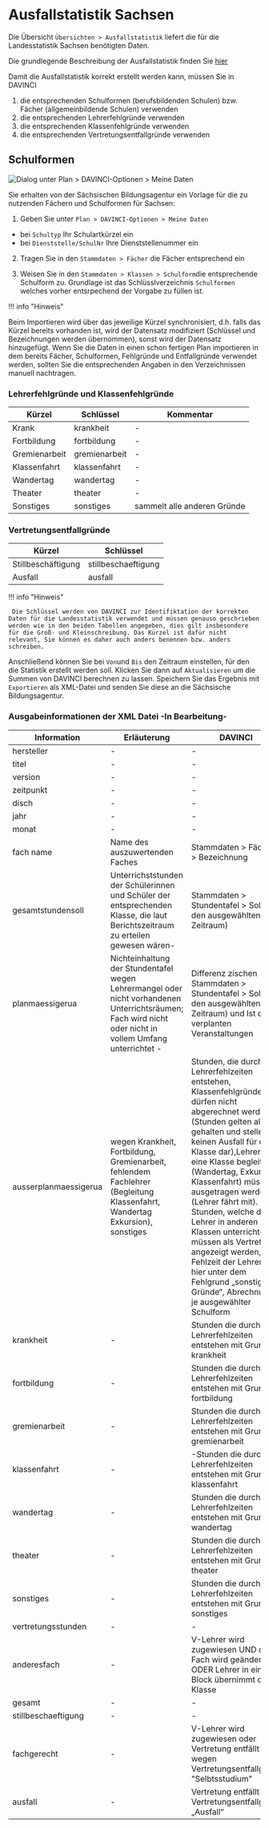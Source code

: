 # Ausfallstatistik Sachsen

Die Übersicht `Übersichten > Ausfallstatistik` liefert die für die Landesstatistik Sachsen benötigten Daten.

Die grundlegende Beschreibung der Ausfallstatistik finden Sie [hier](https://doc.davinci6.stueber.de/08.analytics/ausfallstatistik/)

Damit die Ausfallstatistik korrekt erstellt werden kann, müssen Sie in DAVINCI

1. die entsprechenden Schulformen (berufsbildenden Schulen) bzw. Fächer (allgemeinbildende Schulen) verwenden
2. die entsprechenden Lehrerfehlgründe verwenden
3. die entsprechenden Klassenfehlgründe verwenden
4. die entsprechenden Vertretungsentfallgründe verwenden

## Schulformen

![Dialog unter Plan > DAVINCI-Optionen > Meine Daten](/assets/images/regionales/sac.optionen.png)

Sie erhalten von der Sächsischen Bildungsagentur ein Vorlage für die zu nutzenden Fächern und Schulformen für Sachsen:

1. Geben Sie unter `Plan > DAVINCI-Optionen > Meine Daten`

* bei `Schultyp` Ihr Schulartkürzel ein
* bei `Dienststelle/SchulNr` Ihre Dienststellenummer ein
  
2. Tragen Sie in den `Stammdaten > Fächer` die Fächer entsprechend ein
  
3. Weisen Sie in den `Stammdaten > Klassen > Schulform`die entsprechende Schulform zu. Grundlage ist das Schlüsslverzeichnis `Schulformen` welches vorher entsrpechend der Vorgabe zu füllen ist. 


!!! info "Hinweis"

  Beim Importieren wird über das jeweilige Kürzel synchronisiert, d.h. falls das Kürzel bereits vorhanden ist, wird der Datensatz modifiziert (Schlüssel und Bezeichnungen  werden übernommen), sonst wird der Datensatz hinzugefügt. Wenn Sie die Daten in einen schon fertigen Plan importieren in dem bereits Fächer, Schulformen, Fehlgründe und Entfallgründe verwendet werden, sollten Sie die entsprechenden Angaben in den Verzeichnissen manuell nachtragen. 

### Lehrerfehlgründe und Klassenfehlgründe

Kürzel  | Schlüssel| Kommentar
--------------|----------|---------
Krank| krankheit  | -|
Fortbildung| fortbildung  | -  |
Gremienarbeit | gremienarbeit | - |
Klassenfahrt  | klassenfahrt | - |
Wandertag  | wandertag | -|
Theater | theater| -|
Sonstiges  | sonstiges| sammelt alle anderen Gründe|

### Vertretungsentfallgründe

Kürzel  | Schlüssel
--------------------|-------------------
Stillbeschäftigung  | stillbeschaeftigung
Ausfall | ausfall  

!!! info "Hinweis"

     Die Schlüssel werden von DAVINCI zur Identifiktation der korrekten Daten für die Landesstatistik verwendet und müssen genauso geschrieben werden wie in den beiden Tabellen angegeben, dies gilt insbesondere für die Groß- und Kleinschreibung. Das Kürzel ist dafür nicht relevant, Sie können es daher auch anders benennen bzw. anders schreiben. 

Anschließend können Sie bei `Von`und `Bis` den Zeitraum einstellen, für den die Statistik erstellt werden soll. Klicken Sie dann auf `Aktualisieren` um die Summen von DAVINCI berechnen zu lassen. Speichern Sie das Ergebnis mit `Exportieren` als XML-Datei und senden Sie diese an die Sächsische Bildungsagentur.

### Ausgabeinformationen der XML Datei -In Bearbeitung-

Information | Erläuterung | DAVINCI 
-|-|-
hersteller| -|-
titel| -|-
version | -|-
zeitpunkt| -|-
disch| -|-
jahr | -|-
monat| -|-
fach name| Name des auszuwertenden Faches|Stammdaten > Fächer > Bezeichnung
gesamtstundensoll| Unterrichststunden der Schülerinnen und Schüler der entsprechenden Klasse, die laut Berichtszeitraum zu erteilen gewesen wären-|Stammdaten > Stundentafel > Soll (für den ausgewählten Zeitraum)
planmaessigerua| Nichteinhaltung der Stundentafel wegen Lehrermangel oder nicht vorhandenen Unterrichtsräumen; Fach wird nicht oder nicht in vollem Umfang unterrichtet -|Differenz zischen Stammdaten > Stundentafel > Soll (für den ausgewählten Zeitraum) und Ist der verplanten Veranstaltungen
ausserplanmaessigerua| wegen Krankheit, Fortbildung, Gremienarbeit, fehlendem Fachlehrer (Begleitung Klassenfahrt, Wandertag Exkursion), sonstiges |Stunden, die durch Lehrerfehlzeiten entstehen, Klassenfehlgründe dürfen nicht abgerechnet werden (Stunden gelten als gehalten und stellen keinen Ausfall für die Klasse dar),Lehrer, die eine Klasse begleiten (Wandertag, Exkursion, Klassenfahrt) müssen ausgetragen werden (Lehrer fährt mit). Stunden, welche der Lehrer in anderen Klassen unterrichtet, müssen als Vertretung angezeigt werden, Fehlzeit der Lehrer läuft hier unter dem Fehlgrund „sonstige Gründe“, Abrechnung je ausgewählter Schulform  
krankheit| -|Stunden die durch Lehrerfehlzeiten entstehen mit Grund krankheit
fortbildung| -|Stunden die durch Lehrerfehlzeiten entstehen mit Grund fortbildung
gremienarbeit| -|Stunden die durch Lehrerfehlzeiten entstehen mit Grund gremienarbeit
klassenfahrt| -|-Stunden die durch Lehrerfehlzeiten entstehen mit Grund klassenfahrt
wandertag| -|Stunden die durch Lehrerfehlzeiten entstehen mit Grund wandertag
theater| -|Stunden die durch Lehrerfehlzeiten entstehen mit Grund theater
sonstiges| -|Stunden die durch Lehrerfehlzeiten entstehen mit Grund sonstiges
vertretungsstunden | -|-
anderesfach | -|V-Lehrer wird zugewiesen UND das Fach wird geändert ODER Lehrer in einem Block übernimmt die Klasse
gesamt| -|-
stillbeschaeftigung| -|-
fachgerecht| -|V-Lehrer wird zugewiesen oder Vertretung entfällt wegen Vertretungsentfallgrund "Selbtsstudium"
ausfall| - | Vertretung entfällt Vertretungsentfallgrund „Ausfall“ 
